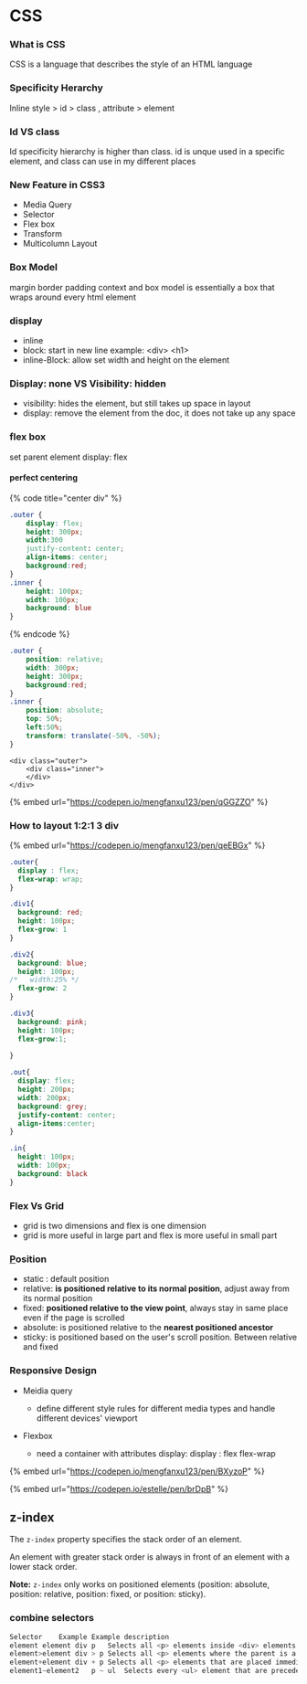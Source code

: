 # CSS

### What is CSS

CSS is a language that describes the style of an HTML language 

### Specificity Herarchy

Inline style &gt; id &gt; class , attribute &gt; element

###  Id VS class

Id specificity hierarchy is higher than class.  id is unque used in a specific element, and class can use in my different places 

### New Feature in CSS3

* Media Query
* Selector
* Flex box
* Transform
* Multicolumn Layout

### Box Model

margin border padding context and box model is essentially a box that wraps around every html element

### ​display

* inline
* block: start in new line example: &lt;div&gt; &lt;h1&gt;
* inline-Block: allow set width and height on the element

### Display: none VS Visibility: hidden

* visibility: hides the element, but still takes up space in layout
* display: remove the element from the doc, it does not take up any space

### flex box

set parent element display: flex 

#### perfect centering

{% code title="center div" %}
```css
.outer {
    display: flex;
    height: 300px;
    width:300
    justify-content: center;
    align-items: center;
    background:red;
}
.inner {
    height: 100px;
    width: 100px;
    background: blue
}

```
{% endcode %}

```css
.outer {
    position: relative;
    width: 300px;
    height: 300px;
    background:red;
}
.inner {
    position: absolute;
    top: 50%;
    left:50%;
    transform: translate(-50%, -50%);
}
```

```markup
<div class="outer">
    <div class="inner">
    </div>
</div>
```

{% embed url="https://codepen.io/mengfanxu123/pen/qGGZZO" %}

### How to layout 1:2:1 3 div

{% embed url="https://codepen.io/mengfanxu123/pen/qeEBGx" %}

```css
.outer{
  display : flex;
  flex-wrap: wrap;
}

.div1{
  background: red;
  height: 100px;
  flex-grow: 1
}

.div2{
  background: blue;
  height: 100px;
/*   width:25% */
  flex-grow: 2
}

.div3{
  background: pink;
  height: 100px;
  flex-grow:1;
  
}

.out{
  display: flex;
  height: 200px;
  width: 200px;
  background: grey;
  justify-content: center;
  align-items:center;
}

.in{
  height: 100px;
  width: 100px;
  background: black
}
```

### 

### Flex Vs Grid 

* grid is two dimensions and flex is one dimension
* grid is more useful in large part and flex is more useful in small part 

### [P](https://codepen.io/mengfanxu123/pen/qGGZZO)osition

* static : default position
* relative: **is positioned relative to its normal position**, adjust away from its normal position 
* fixed: **positioned relative to the view point**, always stay in same place even if the page is scrolled
* absolute: is positioned relative to the **nearest positioned ancestor** 
* sticky: is positioned based on the user's scroll position. Between relative and fixed

### Responsive Design

* Meidia query
  * define different style rules for different media types and handle different devices' viewport



* Flexbox

  * need a container with attributes display: display : flex flex-wrap

{% embed url="https://codepen.io/mengfanxu123/pen/BXyzoP" %}

{% embed url="https://codepen.io/estelle/pen/brDpB" %}

## z-index

The `z-index` property specifies the stack order of an element.

An element with greater stack order is always in front of an element with a lower stack order.

**Note:** `z-index` only works on positioned elements \(position: absolute, position: relative, position: fixed, or position: sticky\).

### combine selectors



```javascript
Selector	Example	Example description
element element	div p	Selects all <p> elements inside <div> elements
element>element	div > p	Selects all <p> elements where the parent is a <div> element
element+element	div + p	Selects all <p> elements that are placed immediately after <div> elements
element1~element2	p ~ ul	Selects every <ul> element that are preceded by a <p> element
```


